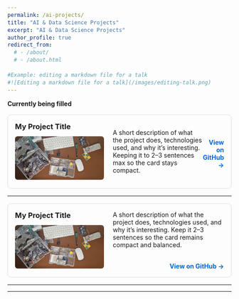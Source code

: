 ```yaml
---
permalink: /ai-projects/
title: "AI & Data Science Projects"
excerpt: "AI & Data Science Projects"
author_profile: true
redirect_from: 
  # - /about/
  # - /about.html

#Example: editing a markdown file for a talk
#![Editing a markdown file for a talk](/images/editing-talk.png)
---
```

**Currently being filled**  


<div style="display: flex; border: 1px solid #ddd; border-radius: 8px; padding: 16px; margin: 16px 0; max-width: 750px;">
  
  <!-- Left Column (Title + Image + GitHub Link) -->
  <div style="flex: 0 0 200px; margin-right: 20px;">
    <h3 style="margin: 0 0 12px 0;">My Project Title</h3>
    <img src="/images/arduino.jpg" alt="Project Thumbnail" style="width: 100%; height: auto; border-radius: 6px;">
    <!-- <div style="margin-top: 10px;">
      <a href="https://github.com/username/project-repo" target="_blank" style="color: #0366d6; text-decoration: none; font-weight: bold;">
        View on GitHub →
      </a>
    </div> -->
  </div>

  <!-- Right Column (Description) -->
  <div style="flex: 1; display: flex; align-items: center;">
    <p style="margin: 0;">
      A short description of what the project does, technologies used, and why it’s interesting. Keeping it to 2–3 sentences max so the card stays compact.
    </p>
    <div style="text-align: right; margin-top: 10px;">
      <a href="https://github.com/username/project-repo" target="_blank" style="color: #0366d6; text-decoration: none; font-weight: bold;">
        View on GitHub →
      </a>
    </div>
  </div>
</div>



---

<div style="display: flex; border: 1px solid #ddd; border-radius: 8px; padding: 16px; margin: 16px 0; max-width: 750px;">
  
  <!-- Left Column (Title + Image) -->
  <div style="flex: 0 0 200px; margin-right: 20px;">
    <h3 style="margin: 0 0 12px 0;">My Project Title</h3>
    <img src="/images/arduino.jpg" alt="Project Thumbnail" style="width: 100%; height: auto; border-radius: 6px;">
  </div>

  <!-- Right Column (Description + GitHub Link) -->
  <div style="flex: 1; display: flex; flex-direction: column; justify-content: space-between;">
    <p style="margin: 0;">
      A short description of what the project does, technologies used, and why it’s interesting. Keep it 2–3 sentences so the card remains compact and balanced.
    </p>
    <div style="text-align: right; margin-top: 10px;">
      <a href="https://github.com/username/project-repo" target="_blank" style="color: #0366d6; text-decoration: none; font-weight: bold;">
        View on GitHub →
      </a>
    </div>
  </div>
</div>

---



---
